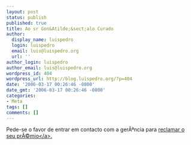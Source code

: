 ```yaml
---
layout: post
status: publish
published: true
title: Ao sr Gon&Atilde;&sect;alo Curado
author:
  display_name: luispedro
  login: luispedro
  email: luis@luispedro.org
  url: ''
author_login: luispedro
author_email: luis@luispedro.org
wordpress_id: 404
wordpress_url: http://blog.luispedro.org/?p=404
date: '2006-03-17 00:26:46 -0800'
date_gmt: '2006-03-17 00:26:46 -0800'
categories:
- Meta
tags: []
comments: []
---
```

<p>Pede-se o favor de entrar em contacto com a ger&Atilde;&ordf;ncia para <a href="http:&#47;&#47;osinedrio.blogspot.com&#47;2006&#47;02&#47;por-vezes-proximidade-tudo.html">reclamar o seu pr&Atilde;&copy;mio<&#47;a>.</p>
